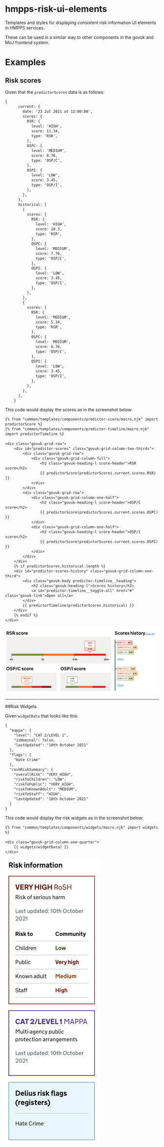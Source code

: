 # hmpps-risk-ui-elements
Templates and styles for displaying consistent risk information UI elements in HMPPS services. 

These can be used in a similar way to other components in the govuk and MoJ frontend system.

# Examples
## Risk scores

Given that the `predictorScores` data is as follows:
```
{
      current: {
        date: '23 Jul 2021 at 12:00:00',
        scores: {
          RSR: {
            level: 'HIGH',
            score: 11.34,
            type: 'RSR',
          },
          OSPC: {
            level: 'MEDIUM',
            score: 8.76,
            type: 'OSP/C',
          },
          OSPI: {
            level: 'LOW',
            score: 3.45,
            type: 'OSP/I',
          },
        },
      },
      historical: [
        {
          scores: {
            RSR: {
              level: 'HIGH',
              score: 10.3,
              type: 'RSR',
            },
            OSPC: {
              level: 'MEDIUM',
              score: 7.76,
              type: 'OSP/C',
            },
            OSPI: {
              level: 'LOW',
              score: 3.45,
              type: 'OSP/I',
            },
          },
        },
        {
          scores: {
            RSR: {
              level: 'MEDIUM',
              score: 5.34,
              type: 'RSR',
            },
            OSPC: {
              level: 'MEDIUM',
              score: 6.76,
              type: 'OSP/C',
            },
            OSPI: {
              level: 'LOW',
              score: 3.45,
              type: 'OSP/I',
            },
          },
        },
      ],
    }
```
This code would display the scores as in the screenshot below:
```
{% from "common/templates/components/predictor-score/macro.njk" import predictorScore %}
{% from "common/templates/components/predictor-timeline/macro.njk" import predictorTimeline %}

<div class="govuk-grid-row">
    <div id="predictor-scores" class="govuk-grid-column-two-thirds">
        <div class="govuk-grid-row">
            <div class="govuk-grid-column-full">
                <h2 class="govuk-heading-l score-header">RSR score</h2>
                {{ predictorScore(predictorScores.current.scores.RSR) }}
            </div>
        </div>
        <div class="govuk-grid-row">
            <div class="govuk-grid-column-one-half">
                <h2 class="govuk-heading-l score-header">OSP/C score</h2>
                {{ predictorScore(predictorScores.current.scores.OSPC) }}
            </div>
            <div class="govuk-grid-column-one-half">
                <h2 class="govuk-heading-l score-header">OSP/I score</h2>
                {{ predictorScore(predictorScores.current.scores.OSPI) }}
            </div>
        </div>
    </div>
    {% if predictorScores.historical.length %}
    <div id="predictor-scores-history" class="govuk-grid-column-one-third">
        <div class="govuk-body predictor-timeline__heading">
            <h2 class="govuk-heading-l">Scores history</h2>
            <a id="predictor-timeline__toggle-all" href="#" class="govuk-link">Open all</a>
        </div>
        {{ predictorTimeline(predictorScores.historical) }}
    </div>
    {% endif %}
</div>

```
![Risk scores](./images/risk_scores.png)

---
##Risk Widgets

Given `widgetData` that looks like this:

```
{
  "mappa": {
    "level": "CAT 2/LEVEL 1",
    "isNominal": false,
    "lastUpdated": "10th October 2021"
  },
  "flags": [
    "Hate Crime"
  ],
  "roshRiskSummary": {
    "overallRisk": "VERY_HIGH",
    "riskToChildren": "LOW",
    "riskToPublic": "VERY_HIGH",
    "riskToKnownAdult": "MEDIUM",
    "riskToStaff": "HIGH",
    "lastUpdated": "10th October 2021"
  }
}
```
This code would display the risk widgets as in the screenshot below:
```
{% from "common/templates/components/widgets/macro.njk" import widgets %}

<div class="govuk-grid-column-one-quarter">
    {{ widgets(widgetData) }}
</div>
```
![Risk widgets](./images/risk_widgets.png)
